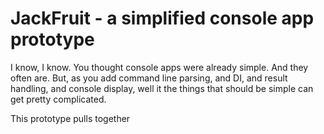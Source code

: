 # JackFruit - a simplified console app prototype

I know, I know. You thought console apps were already simple. And they often are. But, as you add command line parsing, and DI, and result handling, and console display, well it the things that should be simple can get pretty complicated.

This prototype pulls together 